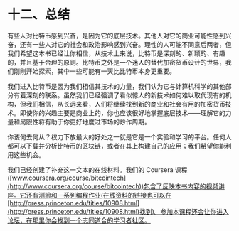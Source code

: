 

# 十二、总结

有些人对比特币感到兴奋，是因为它的底层技术。其他人对它的商业可能性感到兴奋，还有一些人对它的社会和政治影响感到兴奋。理性的人可能不同意后两者，但我们希望这本书已经让你相信，从技术上来说，比特币是深刻的、新颖的、有趣的，并且基于合理的原则。比特币之外是一个迷人的替代加密货币设计的世界，我们刚刚开始探索，其中一些可能有一天比比特币本身更重要。

我们进入比特币是因为我们相信其技术的力量，我们认为它与计算机科学的其他部分有着深刻的联系。虽然我们已经强调了看似惊人的新技术如何难以取代现有的机构，但我们相信，从长远来看，人们将继续找到新的商业和社会有用的加密货币技术。即使你的兴趣主要是商业上的，你也应该很好地掌握底层技术——理解它的力量和局限性将有助于你更好地度过市场的炒作周期。

你该何去何从？权力下放最大的好处之一就是它是一个实验和学习的平台。任何人都可以下载并分析比特币的区块链，或者在其上构建自己的应用；我们希望你能利用这些机会。

我们已经创建了补充这一文本的在线材料。我们的 Coursera 课程([www.coursera.org/course/bitcointech](http://www.coursera.org/course/bitcointech))包含了反映本书内容的视频讲座。它还有测验和一系列编程作业(在线资料的链接也可以在[http://press.princeton.edu/titles/10908.html](http://press.princeton.edu/titles/10908.html)找到)。参加本课程还会让你进入论坛，在那里你会找到一个志同道合的学习者社区。